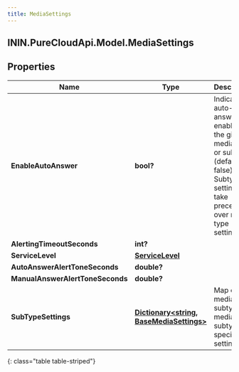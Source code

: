 ```yaml
---
title: MediaSettings
---
```

## ININ.PureCloudApi.Model.MediaSettings

## Properties

|Name | Type | Description | Notes|
|------------ | ------------- | ------------- | -------------|
| **EnableAutoAnswer** | **bool?** | Indicates if auto-answer is enabled for the given media type or subtype (default is false).  Subtype settings take precedence over media type settings. | [optional] |
| **AlertingTimeoutSeconds** | **int?** |  | [optional] |
| **ServiceLevel** | [**ServiceLevel**](ServiceLevel.html) |  | [optional] |
| **AutoAnswerAlertToneSeconds** | **double?** |  | [optional] |
| **ManualAnswerAlertToneSeconds** | **double?** |  | [optional] |
| **SubTypeSettings** | [**Dictionary&lt;string, BaseMediaSettings&gt;**](BaseMediaSettings.html) | Map of media subtype to media subtype specific settings. | [optional] |
{: class="table table-striped"}


